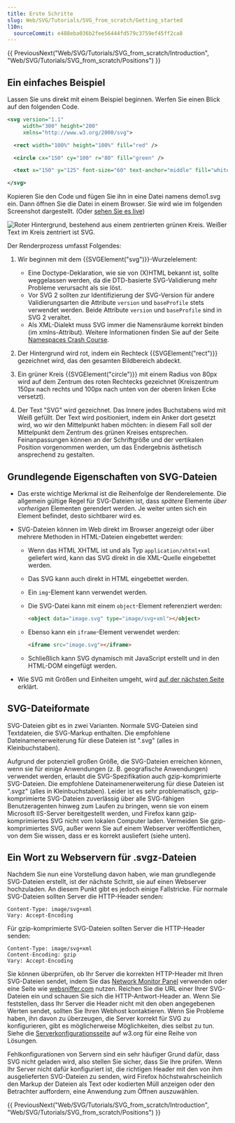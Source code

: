 ```yaml
---
title: Erste Schritte
slug: Web/SVG/Tutorials/SVG_from_scratch/Getting_started
l10n:
  sourceCommit: e488eba036b2fee56444fd579c3759ef45ff2ca8
---
```


{{ PreviousNext("Web/SVG/Tutorials/SVG_from_scratch/Introduction", "Web/SVG/Tutorials/SVG_from_scratch/Positions") }}

## Ein einfaches Beispiel

Lassen Sie uns direkt mit einem Beispiel beginnen. Werfen Sie einen Blick auf den folgenden Code.

```xml
<svg version="1.1"
     width="300" height="200"
     xmlns="http://www.w3.org/2000/svg">

  <rect width="100%" height="100%" fill="red" />

  <circle cx="150" cy="100" r="80" fill="green" />

  <text x="150" y="125" font-size="60" text-anchor="middle" fill="white">SVG</text>

</svg>
```

Kopieren Sie den Code und fügen Sie ihn in eine Datei namens demo1.svg ein. Dann öffnen Sie die Datei in einem Browser. Sie wird wie im folgenden Screenshot dargestellt. (Oder [sehen Sie es live](https://mdn.dev/archives/media/attachments/2012/07/09/3075/89b1e0a26e8421e19f907e0522b188bd/svgdemo1.xml))

![Roter Hintergrund, bestehend aus einem zentrierten grünen Kreis. Weißer Text im Kreis zentriert ist SVG.](svgdemo1.png)

Der Renderprozess umfasst Folgendes:

1. Wir beginnen mit dem {{SVGElement("svg")}}-Wurzelelement:

   - Eine Doctype-Deklaration, wie sie von (X)HTML bekannt ist, sollte weggelassen werden, da die DTD-basierte SVG-Validierung mehr Probleme verursacht als sie löst.
   - Vor SVG 2 sollten zur Identifizierung der SVG-Version für andere Validierungsarten die Attribute `version` und `baseProfile` stets verwendet werden. Beide Attribute `version` und `baseProfile` sind in SVG 2 veraltet.
   - Als XML-Dialekt muss SVG immer die Namensräume korrekt binden (im xmlns-Attribut). Weitere Informationen finden Sie auf der Seite [Namespaces Crash Course](/de/docs/Web/SVG/Guides/Namespaces_crash_course).

2. Der Hintergrund wird rot, indem ein Rechteck {{SVGElement("rect")}} gezeichnet wird, das den gesamten Bildbereich abdeckt.
3. Ein grüner Kreis {{SVGElement("circle")}} mit einem Radius von 80px wird auf dem Zentrum des roten Rechtecks gezeichnet (Kreiszentrum 150px nach rechts und 100px nach unten von der oberen linken Ecke versetzt).
4. Der Text "SVG" wird gezeichnet. Das Innere jedes Buchstabens wird mit Weiß gefüllt. Der Text wird positioniert, indem ein Anker dort gesetzt wird, wo wir den Mittelpunkt haben möchten: in diesem Fall soll der Mittelpunkt dem Zentrum des grünen Kreises entsprechen. Feinanpassungen können an der Schriftgröße und der vertikalen Position vorgenommen werden, um das Endergebnis ästhetisch ansprechend zu gestalten.

## Grundlegende Eigenschaften von SVG-Dateien

- Das erste wichtige Merkmal ist die Reihenfolge der Renderelemente. Die allgemein gültige Regel für SVG-Dateien ist, dass _spätere_ Elemente _über vorherigen_ Elementen gerendert werden. Je weiter unten sich ein Element befindet, desto sichtbarer wird es.
- SVG-Dateien können im Web direkt im Browser angezeigt oder über mehrere Methoden in HTML-Dateien eingebettet werden:

  - Wenn das HTML XHTML ist und als Typ `application/xhtml+xml` geliefert wird, kann das SVG direkt in die XML-Quelle eingebettet werden.
  - Das SVG kann auch direkt in HTML eingebettet werden.
  - Ein `img`-Element kann verwendet werden.
  - Die SVG-Datei kann mit einem `object`-Element referenziert werden:

    ```html
    <object data="image.svg" type="image/svg+xml"></object>
    ```

  - Ebenso kann ein `iframe`-Element verwendet werden:

    ```html
    <iframe src="image.svg"></iframe>
    ```

  - Schließlich kann SVG dynamisch mit JavaScript erstellt und in den HTML-DOM eingefügt werden.

- Wie SVG mit Größen und Einheiten umgeht, wird [auf der nächsten Seite](/de/docs/Web/SVG/Tutorials/SVG_from_scratch/Positions) erklärt.

## SVG-Dateiformate

SVG-Dateien gibt es in zwei Varianten. Normale SVG-Dateien sind Textdateien, die SVG-Markup enthalten. Die empfohlene Dateinamenerweiterung für diese Dateien ist ".svg" (alles in Kleinbuchstaben).

Aufgrund der potenziell großen Größe, die SVG-Dateien erreichen können, wenn sie für einige Anwendungen (z. B. geografische Anwendungen) verwendet werden, erlaubt die SVG-Spezifikation auch gzip-komprimierte SVG-Dateien. Die empfohlene Dateinamenerweiterung für diese Dateien ist ".svgz" (alles in Kleinbuchstaben). Leider ist es sehr problematisch, gzip-komprimierte SVG-Dateien zuverlässig über alle SVG-fähigen Benutzeragenten hinweg zum Laufen zu bringen, wenn sie von einem Microsoft IIS-Server bereitgestellt werden, und Firefox kann gzip-komprimiertes SVG nicht vom lokalen Computer laden. Vermeiden Sie gzip-komprimiertes SVG, außer wenn Sie auf einem Webserver veröffentlichen, von dem Sie wissen, dass er es korrekt ausliefert (siehe unten).

## Ein Wort zu Webservern für .svgz-Dateien

Nachdem Sie nun eine Vorstellung davon haben, wie man grundlegende SVG-Dateien erstellt, ist der nächste Schritt, sie auf einen Webserver hochzuladen. An diesem Punkt gibt es jedoch einige Fallstricke. Für normale SVG-Dateien sollten Server die HTTP-Header senden:

```http
Content-Type: image/svg+xml
Vary: Accept-Encoding
```

Für gzip-komprimierte SVG-Dateien sollten Server die HTTP-Header senden:

```http
Content-Type: image/svg+xml
Content-Encoding: gzip
Vary: Accept-Encoding
```

Sie können überprüfen, ob Ihr Server die korrekten HTTP-Header mit Ihren SVG-Dateien sendet, indem Sie das [Network Monitor Panel](https://firefox-source-docs.mozilla.org/devtools-user/network_monitor/index.html#headers) verwenden oder eine Seite wie [websniffer.com](https://websniffer.com/) nutzen. Reichen Sie die URL einer Ihrer SVG-Dateien ein und schauen Sie sich die HTTP-Antwort-Header an. Wenn Sie feststellen, dass Ihr Server die Header nicht mit den oben angegebenen Werten sendet, sollten Sie Ihren Webhost kontaktieren. Wenn Sie Probleme haben, ihn davon zu überzeugen, die Server korrekt für SVG zu konfigurieren, gibt es möglicherweise Möglichkeiten, dies selbst zu tun. Siehe die [Serverkonfigurationsseite](https://www.w3.org/services/svg-server/) auf w3.org für eine Reihe von Lösungen.

Fehlkonfigurationen von Servern sind ein sehr häufiger Grund dafür, dass SVG nicht geladen wird, also stellen Sie sicher, dass Sie Ihre prüfen. Wenn Ihr Server nicht dafür konfiguriert ist, die richtigen Header mit den von ihm ausgelieferten SVG-Dateien zu senden, wird Firefox höchstwahrscheinlich den Markup der Dateien als Text oder kodierten Müll anzeigen oder den Betrachter auffordern, eine Anwendung zum Öffnen auszuwählen.

{{ PreviousNext("Web/SVG/Tutorials/SVG_from_scratch/Introduction", "Web/SVG/Tutorials/SVG_from_scratch/Positions") }}
